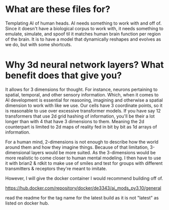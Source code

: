# What are these files for?

Templating AI of human heads. AI needs something to work with and off of. Since it doesn't have a biological corpus to work with, it needs something to emulate, simulate, and
 spoof til it matches human brain function per region of the brain. It is to have a model that dynamically reshapes and evolves as we do, but with some shortcuts.

# Why 3d neural network layers? What benefit does that give you?

It allows for 3 dimensions for thought. For instance, neurons pertaining to spatial, temporal, and other sensory information. Which, when it comes to AI development is essential for
 reasoning, imagining and otherwise a spatial dimension to work with like we use. Our cells have 3 coordinate points, so it is reasonable to use over excessive transformer models.
If you have say 12 transformers that use 2d grid hashing of information, you'll be their a lot longer than with 4 that have 3 dimensions to them. Meaning the 2d counterpart is
 limited to 2d maps of reality fed in bit by bit as 1d arrays of information.

For a human mind, 2-dimensions is not enough to describe how the world around them and how they imagine things. Because of that limitation, 3-dimensional layers would be more suited. As the 3-dimensions would be more realistic to come closer to human mental modeling. I then have to use it with brian2 & rdkit to make use of smiles and test for groups with different transmitters & receptors they're meant to imitate. 

However, I will give the docker container I would recommend building off of. 

https://hub.docker.com/repository/docker/de3343/ai_mods_py3.10/general

read the readme for the tag name for the latest build as it is not "latest" as listed on docker hub.
